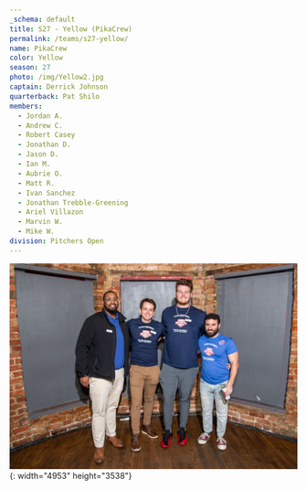 ```yaml
---
_schema: default
title: S27 - Yellow (PikaCrew)
permalink: /teams/s27-yellow/
name: PikaCrew
color: Yellow
season: 27
photo: /img/Yellow2.jpg
captain: Derrick Johnson
quarterback: Pat Shilo
members:
  - Jordan A.
  - Andrew C.
  - Robert Casey
  - Jonathan D.
  - Jason D.
  - Ian M.
  - Aubrie O.
  - Matt R.
  - Ivan Sanchez
  - Jonathan Trebble-Greening
  - Ariel Villazon
  - Marvin W.
  - Mike W.
division: Pitchers Open
---
```

![](/img/da2-7066.jpg){: width="4953" height="3538"}